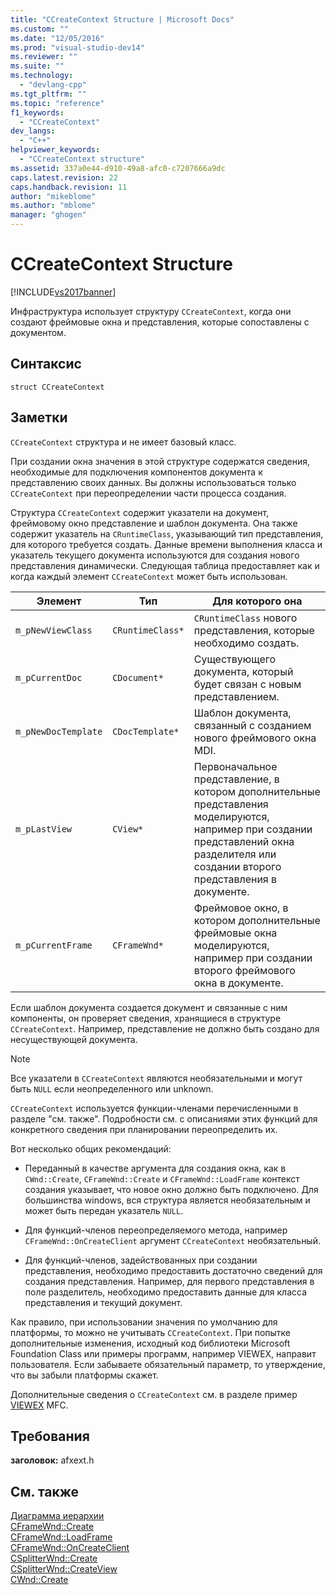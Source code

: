 ```yaml
---
title: "CCreateContext Structure | Microsoft Docs"
ms.custom: ""
ms.date: "12/05/2016"
ms.prod: "visual-studio-dev14"
ms.reviewer: ""
ms.suite: ""
ms.technology: 
  - "devlang-cpp"
ms.tgt_pltfrm: ""
ms.topic: "reference"
f1_keywords: 
  - "CCreateContext"
dev_langs: 
  - "C++"
helpviewer_keywords: 
  - "CCreateContext structure"
ms.assetid: 337a0e44-d910-49a8-afc0-c7207666a9dc
caps.latest.revision: 22
caps.handback.revision: 11
author: "mikeblome"
ms.author: "mblome"
manager: "ghogen"
---
```

# CCreateContext Structure
[!INCLUDE[vs2017banner](../../assembler/inline/includes/vs2017banner.md)]

Инфраструктура использует структуру `CCreateContext`, когда они создают фреймовые окна и представления, которые сопоставлены с документом.  
  
## Синтаксис  
  
```  
struct CCreateContext  
```  
  
## Заметки  
 `CCreateContext` структура и не имеет базовый класс.  
  
 При создании окна значения в этой структуре содержатся сведения, необходимые для подключения компонентов документа к представлению своих данных.  Вы должны использоваться только `CCreateContext` при переопределении части процесса создания.  
  
 Структура `CCreateContext` содержит указатели на документ, фреймовому окно представление и шаблон документа.  Она также содержит указатель на `CRuntimeClass`, указывающий тип представления, для которого требуется создать.  Данные времени выполнения класса и указатель текущего документа используются для создания нового представления динамически.  Следующая таблица предоставляет как и когда каждый элемент `CCreateContext` может быть использован.  
  
|Элемент|Тип|Для которого она|  
|-------------|---------|----------------------|  
|`m_pNewViewClass`|`CRuntimeClass*`|`CRuntimeClass` нового представления, которые необходимо создать.|  
|`m_pCurrentDoc`|`CDocument*`|Существующего документа, который будет связан с новым представлением.|  
|`m_pNewDocTemplate`|`CDocTemplate*`|Шаблон документа, связанный с созданием нового фреймового окна MDI.|  
|`m_pLastView`|`CView*`|Первоначальное представление, в котором дополнительные представления моделируются, например при создании представлений окна разделителя или создании второго представления в документе.|  
|`m_pCurrentFrame`|`CFrameWnd*`|Фреймовое окно, в котором дополнительные фреймовые окна моделируются, например при создании второго фреймового окна в документе.|  
  
 Если шаблон документа создается документ и связанные с ним компоненты, он проверяет сведения, хранящиеся в структуре `CCreateContext`.  Например, представление не должно быть создано для несуществующей документа.  
  
> [!NOTE]
>  Все указатели в `CCreateContext` являются необязательными и могут быть `NULL` если неопределенного или unknown.  
  
 `CCreateContext` используется функции\-членами перечисленными в разделе "см. также". Подробности см. с описаниями этих функций для конкретного сведения при планировании переопределить их.  
  
 Вот несколько общих рекомендаций:  
  
-   Переданный в качестве аргумента для создания окна, как в `CWnd::Create`, `CFrameWnd::Create` и `CFrameWnd::LoadFrame` контекст создания указывает, что новое окно должно быть подключено.  Для большинства windows, вся структура является необязательным и может быть передан указатель `NULL`.  
  
-   Для функций\-членов переопределяемого метода, например `CFrameWnd::OnCreateClient` аргумент `CCreateContext` необязательный.  
  
-   Для функций\-членов, задействованных при создании представления, необходимо предоставить достаточно сведений для создания представления.  Например, для первого представления в поле разделитель, необходимо предоставить данные для класса представления и текущий документ.  
  
 Как правило, при использовании значения по умолчанию для платформы, то можно не учитывать `CCreateContext`.  При попытке дополнительные изменения, исходный код библиотеки Microsoft Foundation Class или примеры программ, например VIEWEX, направит пользователя.  Если забываете обязательный параметр, то утверждение, что вы забыли платформы скажет.  
  
 Дополнительные сведения о `CCreateContext` см. в разделе пример [VIEWEX](../../top/visual-cpp-samples.md) MFC.  
  
## Требования  
 **заголовок:** afxext.h  
  
## См. также  
 [Диаграмма иерархии](../../mfc/hierarchy-chart.md)   
 [CFrameWnd::Create](../Topic/CFrameWnd::Create.md)   
 [CFrameWnd::LoadFrame](../Topic/CFrameWnd::LoadFrame.md)   
 [CFrameWnd::OnCreateClient](../Topic/CFrameWnd::OnCreateClient.md)   
 [CSplitterWnd::Create](../Topic/CSplitterWnd::Create.md)   
 [CSplitterWnd::CreateView](../Topic/CSplitterWnd::CreateView.md)   
 [CWnd::Create](../Topic/CWnd::Create.md)